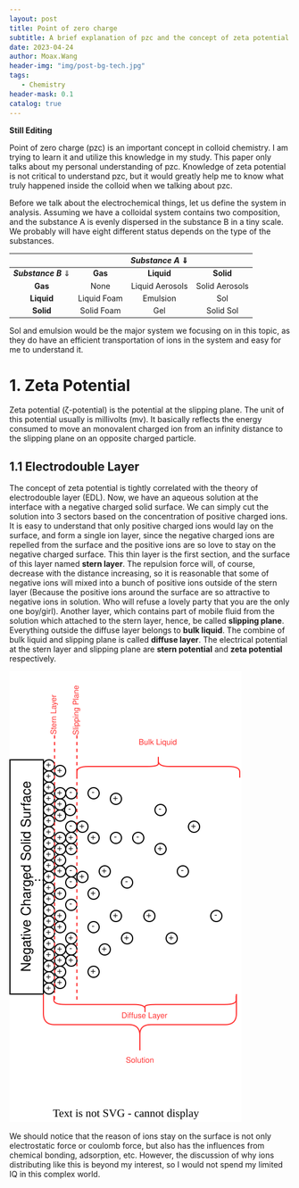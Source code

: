 ```yaml
---
layout: post
title: Point of zero charge
subtitle: A brief explanation of pzc and the concept of zeta potential
date: 2023-04-24
author: Moax.Wang
header-img: "img/post-bg-tech.jpg"
tags:
   - Chemistry
header-mask: 0.1
catalog: true
---
```


**Still Editing**

Point of zero charge (pzc) is an important concept in colloid chemistry. I am trying to learn it and utilize this knowledge in my study. This paper only talks about my personal understanding of pzc. Knowledge of zeta potential is not critical to understand pzc, but it would greatly help me to know what truly happened inside the colloid when we talking about pzc.

Before we talk about the electrochemical things, let us define the system in analysis. Assuming we have a colloidal system contains two composition, and the substance A is evenly dispersed in the substance B in a tiny scale. We probably will have eight different status depends on the type of the substances.

|||*Substance A* $\Downarrow$||
|:---:|:---:|:---:|:---:|
|***Substance B*** $\Downarrow$|**Gas**|**Liquid**|**Solid**|
|**Gas**|None|Liquid Aerosols|Solid Aerosols|
|**Liquid**|Liquid Foam|Emulsion|Sol|
|**Solid**|Solid Foam|Gel|Solid Sol|

Sol and emulsion would be the major system we focusing on in this topic, as they do have an efficient transportation of ions in the system and easy for me to understand it.

# 1. Zeta Potential

Zeta potential (ζ-potential) is the potential at the slipping plane. The unit of this potential usually is millivolts (mv). It basically reflects the energy consumed to move an monovalent charged ion from an infinity distance to the slipping plane on an opposite charged particle.

## 1.1 Electrodouble Layer

The concept of zeta potential is tightly correlated with the theory of electrodouble layer (EDL). Now, we have an aqueous solution at the interface with a negative charged solid surface. We can simply cut the solution into 3 sectors based on the concentration of positive charged ions. It is easy to understand that only positive charged ions would lay on the surface, and form a single ion layer, since the negative charged ions are repelled from the surface and the positive ions are so love to stay on the negative charged surface. This thin layer is the first section, and the surface of this layer named **stern layer**. The repulsion force will, of course, decrease with the distance increasing, so it is reasonable that some of negative ions will mixed into a bunch of positive ions outside of the stern layer (Because the positive ions around the surface are so attractive to negative ions in solution. Who will refuse a lovely party that you are the only one boy/girl). Another layer, which contains part of mobile fluid from the solution which attached to the stern layer, hence, be called **slipping plane**. Everything outside the diffuse layer belongs to **bulk liquid**. The combine of bulk liquid and slipping plane is called **diffuse layer**. The electrical potential at the stern layer and slipping plane are **stern potential** and **zeta potential** respectively.

<img src="https://raw.githubusercontent.com/MoaxWang/moaxwang.github.io/main/img/_post_image/2023-04-24/fig1.svg">

We should notice that the reason of ions stay on the surface is not only electrostatic force or coulomb force, but also has the influences from chemical bonding, adsorption, etc. However, the discussion of why ions distributing like this is beyond my interest, so I would not spend my limited IQ in this complex world.

